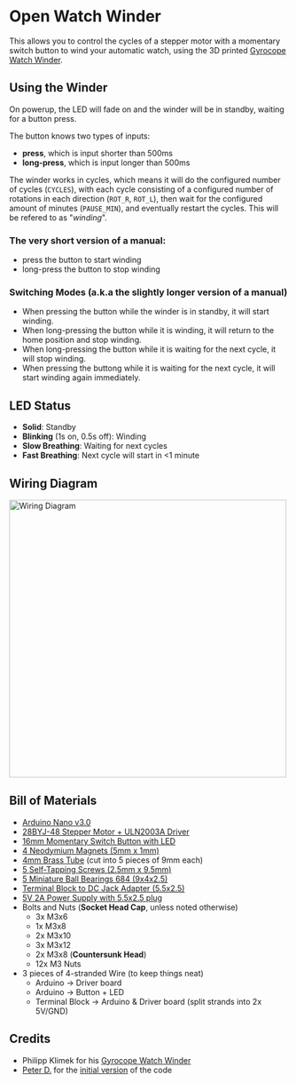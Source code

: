 # Open Watch Winder

This allows you to control the cycles of a stepper motor with a momentary switch button to wind your automatic watch, using the 3D printed [Gyrocope Watch Winder](https://www.thingiverse.com/thing:3520031).

## Using the Winder
On powerup, the LED will fade on and the winder will be in standby, waiting for a button press.

The button knows two types of inputs:
* **press**, which is input shorter than 500ms
* **long-press**, which is input longer than 500ms

The winder works in cycles, which means it will do the configured number of cycles (`CYCLES`), with each cycle consisting of a configured number of rotations in each direction (`ROT_R`, `ROT_L`), then wait for the
configured amount of minutes (`PAUSE_MIN`), and eventually restart the cycles. This will be refered to as "_winding_".

### The very short version of a manual:
* press the button to start winding
* long-press the button to stop winding

### Switching Modes (a.k.a the slightly longer version of a manual)
* When pressing the button while the winder is in standby, it will start winding.
* When long-pressing the button while it is winding, it will return to the home position and stop winding.
* When long-pressing the button while it is waiting for the next cycle, it will stop winding.
* When pressing the buttong while it is waiting for the next cycle, it will start winding again immediately.

## LED Status
* **Solid**: Standby
* **Blinking** (1s on, 0.5s off): Winding
* **Slow Breathing**: Waiting for next cycles
* **Fast Breathing**: Next cycle will start in <1 minute

## Wiring Diagram

<a href="https://git.faked.org/jan/openwatchwinder/raw/master/wiring.png"><img src="https://git.faked.org/jan/openwatchwinder/raw/master/wiring.png" alt="Wiring Diagram"  width="500"/></a>

## Bill of Materials
* [Arduino Nano v3.0](https://www.ebay.de/itm/252742123829)
* [28BYJ-48 Stepper Motor + ULN2003A Driver](https://www.ebay.de/itm/123500100035)
* [16mm Momentary Switch Button with LED](https://www.ebay.de/itm/331807353292)
* [4 Neodymium Magnets (5mm x 1mm)](https://www.amazon.de/dp/B00TACKN4M/)
* [4mm Brass Tube](https://www.ebay.de/itm/312565968067) (cut into 5 pieces of 9mm each)
* [5 Self-Tapping Screws (2.5mm x 9.5mm)](https://www.ebay.de/itm/253942744597)
* [5 Miniature Ball Bearings 684 (9x4x2.5)](https://www.kugellager-express.de/miniature-deep-groove-ball-bearing-684-w2-5-open-4x9x2-5-mm)
* [Terminal Block to DC Jack Adapter (5.5x2.5)](https://www.ebay.de/itm/201994405254)
* [5V 2A Power Supply with 5.5x2.5 plug](https://www.amazon.de/dp/B01I1LRCXW/)
* Bolts and Nuts (**Socket Head Cap**, unless noted otherwise)
  * 3x M3x6
  * 1x M3x8
  * 2x M3x10
  * 3x M3x12
  * 2x M3x8 (**Countersunk Head**)
  * 12x M3 Nuts
* 3 pieces of 4-stranded Wire (to keep things neat)
  * Arduino -> Driver board 
  * Arduino -> Button + LED
  * Terminal Block -> Arduino & Driver board (split strands into 2x 5V/GND)

## Credits
* Philipp Klimek for his [Gyrocope Watch Winder](https://www.thingiverse.com/thing:3520031)
* [Peter D.](https://www.thingiverse.com/Dilbert0815/about) for the [initial version](https://www.thingiverse.com/thing:2763503/comments/#comment-2067423) of the code